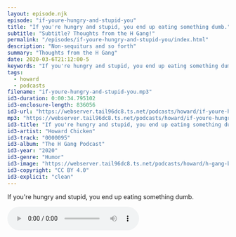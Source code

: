 ```yaml
---
layout: episode.njk
episode: "if-youre-hungry-and-stupid-you"
title: "If you're hungry and stupid, you end up eating something dumb."
subtitle: "Subtitle? Thoughts from the H Gang!"
permalink: "/episodes/if-youre-hungry-and-stupid-you/index.html"
description: "Non-sequiturs and so forth"
summary: "Thoughts from the H Gang"
date: 2020-03-6T21:12:00-5
keywords: "If you're hungry and stupid, you end up eating something dumb."
tags:
  - howard
  - podcasts
filename: "if-youre-hungry-and-stupid-you.mp3"
id3-duration: 0:00:34.795102
id3-enclosure-length: 836056
id3-url: "https://webserver.tail96dc8.ts.net/podcasts/howard/if-youre-hungry-and-stupid-you.mp3"
mp3: "https://webserver.tail96dc8.ts.net/podcasts/howard/if-youre-hungry-and-stupid-you.mp3"
id3-title: "If you're hungry and stupid, you end up eating something dumb."
id3-artist: "Howard Chicken"
id3-track: "0000095"
id3-album: "The H Gang Podcast"
id3-year: "2020"
id3-genre: "Humor"
id3-image: "https://webserver.tail96dc8.ts.net/podcasts/howard/h-gang-bold.jpg"
id3-copyright: "CC BY 4.0"
id3-explicit: "clean"
---
```

If you're hungry and stupid, you end up eating something dumb.

<audio controls>
  <source src="https://webserver.tail96dc8.ts.net/podcasts/howard/if-youre-hungry-and-stupid-you.mp3">
</audio>
